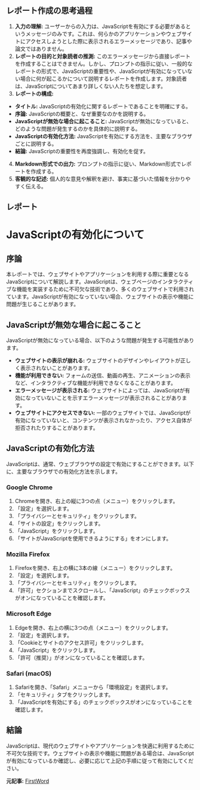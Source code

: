 ## レポート作成の思考過程

1. **入力の理解:** ユーザーからの入力は、JavaScriptを有効にする必要があるというメッセージのみです。これは、何らかのアプリケーションやウェブサイトにアクセスしようとした際に表示されるエラーメッセージであり、記事や論文ではありません。
2. **レポートの目的と対象読者の推測:** このエラーメッセージから直接レポートを作成することはできません。しかし、プロンプトの指示に従い、一般的なレポートの形式で、JavaScriptの重要性や、JavaScriptが有効になっていない場合に何が起こるかについて説明するレポートを作成します。対象読者は、JavaScriptについてあまり詳しくない人たちを想定します。
3. **レポートの構成:**
 * **タイトル:** JavaScriptの有効化に関するレポートであることを明確にする。
 * **序論:** JavaScriptの概要と、なぜ重要なのかを説明する。
 * **JavaScriptが無効な場合に起こること:** JavaScriptが無効になっていると、どのような問題が発生するのかを具体的に説明する。
 * **JavaScriptの有効化方法:** JavaScriptを有効にする方法を、主要なブラウザごとに説明する。
 * **結論:** JavaScriptの重要性を再度強調し、有効化を促す。
4. **Markdown形式での出力:** プロンプトの指示に従い、Markdown形式でレポートを作成する。
5. **客観的な記述:** 個人的な意見や解釈を避け、事実に基づいた情報を分かりやすく伝える。

## レポート

# JavaScriptの有効化について

## 序論

本レポートでは、ウェブサイトやアプリケーションを利用する際に重要となるJavaScriptについて解説します。JavaScriptは、ウェブページのインタラクティブな機能を実装するために不可欠な技術であり、多くのウェブサイトで利用されています。JavaScriptが有効になっていない場合、ウェブサイトの表示や機能に問題が生じることがあります。

## JavaScriptが無効な場合に起こること

JavaScriptが無効になっている場合、以下のような問題が発生する可能性があります。

* **ウェブサイトの表示が崩れる:** ウェブサイトのデザインやレイアウトが正しく表示されないことがあります。
* **機能が利用できない:** フォームの送信、動画の再生、アニメーションの表示など、インタラクティブな機能が利用できなくなることがあります。
* **エラーメッセージが表示される:** ウェブサイトによっては、JavaScriptが有効になっていないことを示すエラーメッセージが表示されることがあります。
* **ウェブサイトにアクセスできない:** 一部のウェブサイトでは、JavaScriptが有効になっていないと、コンテンツが表示されなかったり、アクセス自体が拒否されたりすることがあります。

## JavaScriptの有効化方法

JavaScriptは、通常、ウェブブラウザの設定で有効にすることができます。以下に、主要なブラウザでの有効化方法を示します。

### Google Chrome

1. Chromeを開き、右上の縦に3つの点（メニュー）をクリックします。
2. 「設定」を選択します。
3. 「プライバシーとセキュリティ」をクリックします。
4. 「サイトの設定」をクリックします。
5. 「JavaScript」をクリックします。
6. 「サイトがJavaScriptを使用できるようにする」をオンにします。

### Mozilla Firefox

1. Firefoxを開き、右上の横に3本の線（メニュー）をクリックします。
2. 「設定」を選択します。
3. 「プライバシーとセキュリティ」をクリックします。
4. 「許可」セクションまでスクロールし、「JavaScript」のチェックボックスがオンになっていることを確認します。

### Microsoft Edge

1. Edgeを開き、右上の横に3つの点（メニュー）をクリックします。
2. 「設定」を選択します。
3. 「Cookieとサイトのアクセス許可」をクリックします。
4. 「JavaScript」をクリックします。
5. 「許可（推奨）」がオンになっていることを確認します。

### Safari (macOS)

1. Safariを開き、「Safari」メニューから「環境設定」を選択します。
2. 「セキュリティ」タブをクリックします。
3. 「JavaScriptを有効にする」のチェックボックスがオンになっていることを確認します。

## 結論

JavaScriptは、現代のウェブサイトやアプリケーションを快適に利用するために不可欠な技術です。ウェブサイトの表示や機能に問題がある場合は、JavaScriptが有効になっているか確認し、必要に応じて上記の手順に従って有効にしてください。


**元記事:** [FirstWord](https://firstwordpharma.com/story/5943150)